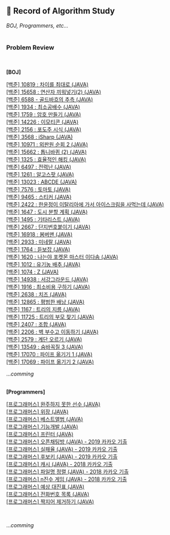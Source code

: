 
## 📒 Record of Algorithm Study

_BOJ, Programmers, etc..._
<br><br>

### Problem Review
<br>

__[BOJ]__

<a href="https://velog.io/@yanghl98/%EB%B0%B1%EC%A4%80-10819-%EC%B0%A8%EC%9D%B4%EB%A5%BC-%EC%B5%9C%EB%8C%80%EB%A1%9C">[백준] 10819 : 차이를 최대로 (JAVA)</a><br>
<a href="https://velog.io/@yanghl98/%EB%B0%B1%EC%A4%80-15658-%EC%97%B0%EC%82%B0%EC%9E%90-%EB%81%BC%EC%9B%8C%EB%84%A3%EA%B8%B02">[백준] 15658 : 연산자 끼워넣기(2) (JAVA)</a><br>
<a href="https://velog.io/@yanghl98/%EB%B0%B1%EC%A4%80-6588-%EA%B3%A8%EB%93%9C%EB%B0%94%ED%9D%90%EC%9D%98-%EC%B6%94%EC%B8%A1">[백준] 6588 - 골드바흐의 추측 (JAVA)</a><br>
<a href="https://velog.io/@yanghl98/%EB%B0%B1%EC%A4%80-1934-%EC%B5%9C%EC%86%8C%EA%B3%B5%EB%B0%B0%EC%88%98-JAVA">[백준] 1934 : 최소공배수 (JAVA)</a><br>
<a href="https://velog.io/@yanghl98/%EB%B0%B1%EC%A4%80-1759-%EC%95%94%ED%98%B8-%EB%A7%8C%EB%93%A4%EA%B8%B0-JAVA">[백준] 1759 : 암호 만들기 (JAVA)</a><br>
<a href="https://velog.io/@yanghl98/%EB%B0%B1%EC%A4%80-14226-%EC%9D%B4%EB%AA%A8%ED%8B%B0%EC%BD%98-JAVA">[백준] 14226 : 이모티콘 (JAVA)</a><br>
<a href="https://velog.io/@yanghl98/%EB%B0%B1%EC%A4%80-2156-%ED%8F%AC%EB%8F%84%EC%A3%BC-%EC%8B%9C%EC%8B%9D">[백준] 2156 : 포도주 시식 (JAVA)</a><br>
<a href="https://velog.io/@yanghl98/%EB%B0%B1%EC%A4%80-3568-iSharp-JAVA">[백준] 3568 : iSharp (JAVA)</a><br>
<a href="https://velog.io/@yanghl98/%EB%B0%B1%EC%A4%80-10971-%EC%99%B8%ED%8C%90%EC%9B%90-%EC%88%9C%ED%9A%8C-2-JAVA">[백준] 10971 : 외판원 순회 2 (JAVA)</a><br>
<a href="https://velog.io/@yanghl98/%EB%B0%B1%EC%A4%80-15662-%ED%86%B1%EB%8B%88%EB%B0%94%ED%80%B4-2-JAVA">[백준] 15662 : 톱니바퀴 (2) (JAVA)</a><br>
<a href="https://velog.io/@yanghl98/%EB%B0%B1%EC%A4%80-1325-%ED%9A%A8%EC%9C%A8%EC%A0%81%EC%9D%B8-%ED%95%B4%ED%82%B9-JAVA">[백준] 1325 : 효율적인 해킹 (JAVA)</a><br>
<a href="https://velog.io/@yanghl98/%EB%B0%B1%EC%A4%80-6497-%EC%A0%84%EB%A0%A5%EB%82%9C-JAVA">[백준] 6497 : 전력난 (JAVA)</a><br>
<a href="https://velog.io/@yanghl98/%EB%B0%B1%EC%A4%80-1261-%EC%95%8C%EA%B3%A0%EC%8A%A4%ED%8C%9F-JAVA">[백준] 1261 : 알고스팟 (JAVA)</a><br>
<a href="https://velog.io/@yanghl98/%EB%B0%B1%EC%A4%80-13023-ABCDE-JAVA">[백준] 13023 : ABCDE (JAVA)</a><br>
<a href="https://velog.io/@yanghl98/%EB%B0%B1%EC%A4%80-7576-%ED%86%A0%EB%A7%88%ED%86%A0-JAVA">[백준] 7576 : 토마토 (JAVA)</a><br>
<a href="https://velog.io/@yanghl98/%EB%B0%B1%EC%A4%80-9465-%EC%8A%A4%ED%8B%B0%EC%BB%A4-JAVA">[백준] 9465 : 스티커 (JAVA)</a><br>
<a href="https://velog.io/@yanghl98/%EB%B0%B1%EC%A4%80-2422-%ED%95%9C%EC%9C%A4%EC%A0%95%EC%9D%B4-%EC%9D%B4%ED%83%88%EB%A6%AC%EC%95%84%EC%97%90-%EA%B0%80%EC%84%9C-%EC%95%84%EC%9D%B4%EC%8A%A4%ED%81%AC%EB%A6%BC%EC%9D%84-%EC%82%AC%EB%A8%B9%EB%8A%94%EB%8D%B0-JAVA">[백준] 2422 : 한윤정이 이탈리아에 가서 아이스크림을 사먹는데 (JAVA)</a><br>
<a href="https://velog.io/@yanghl98/%EB%B0%B1%EC%A4%80-1647-%EB%8F%84%EC%8B%9C-%EB%B6%84%ED%95%A0-%EA%B3%84%ED%9A%8D-JAVA%EC%9E%90%EB%B0%94">[백준] 1647 : 도시 분할 계획 (JAVA)</a><br>
<a href="https://velog.io/@yanghl98/%EB%B0%B1%EC%A4%80-1495-%EA%B8%B0%ED%83%80%EB%A6%AC%EC%8A%A4%ED%8A%B8-JAVA%EC%9E%90%EB%B0%94">[백준] 1495 : 기타리스트 (JAVA)</a><br>
<a href="https://velog.io/@yanghl98/%EB%B0%B1%EC%A4%80-2667-%EB%8B%A8%EC%A7%80%EB%B2%88%ED%98%B8%EB%B6%99%EC%9D%B4%EA%B8%B0-JAVA%EC%9E%90%EB%B0%94">[백준] 2667 : 단지번호붙이기 (JAVA)</a><br>
<a href="https://velog.io/@yanghl98/%EB%B0%B1%EC%A4%80-16918-%EB%B4%84%EB%B2%84%EB%A7%A8-JAVA%EC%9E%90%EB%B0%94">[백준] 16918 : 봄버맨 (JAVA)</a><br>
<a href="https://velog.io/@yanghl98/%EB%B0%B1%EC%A4%80-2933-%EB%AF%B8%EB%84%A4%EB%9E%84-JAVA%EC%9E%90%EB%B0%94">[백준] 2933 : 미네랄 (JAVA)</a><br>
<a href="https://velog.io/@yanghl98/%EB%B0%B1%EC%A4%80-1764-%EB%93%A3%EB%B3%B4%EC%9E%A1-JAVA%EC%9E%90%EB%B0%94">[백준] 1764 : 듣보잡 (JAVA)</a><br>
<a href="https://velog.io/@yanghl98/%EB%B0%B1%EC%A4%80-1620-%EB%82%98%EB%8A%94%EC%95%BC-%ED%8F%AC%EC%BC%93%EB%AA%AC-%EB%A7%88%EC%8A%A4%ED%84%B0-%EC%9D%B4%EB%8B%A4%EC%86%9C-JAVA%EC%9E%90%EB%B0%94">[백준] 1620 : 나는야 포켓몬 마스터 이다솜 (JAVA)</a><br>
<a href="https://velog.io/@yanghl98/%EB%B0%B1%EC%A4%80-1012-%EC%9C%A0%EA%B8%B0%EB%86%8D-%EB%B0%B0%EC%B6%94-JAVA%EC%9E%90%EB%B0%94">[백준] 1012 : 유기농 배추 (JAVA)</a><br>
<a href="https://velog.io/@yanghl98/%EB%B0%B1%EC%A4%80-1074-Z-JAVA%EC%9E%90%EB%B0%94">[백준] 1074 : Z (JAVA)</a><br>
<a href="https://velog.io/@yanghl98/%EB%B0%B1%EC%A4%80-14938-%EC%84%9C%EA%B0%95%EA%B7%B8%EB%9D%BC%EC%9A%B4%EB%93%9C-JAVA%EC%9E%90%EB%B0%94">[백준] 14938 : 서강그라운드 (JAVA)</a><br>
<a href="https://velog.io/@yanghl98/%EB%B0%B1%EC%A4%80-1916-%EC%B5%9C%EC%86%8C%EB%B9%84%EC%9A%A9-%EA%B5%AC%ED%95%98%EA%B8%B0-JAVA%EC%9E%90%EB%B0%94">[백준] 1916 : 최소비용 구하기 (JAVA)</a><br>
<a href="https://velog.io/@yanghl98/%EB%B0%B1%EC%A4%80-2638-%EC%B9%98%EC%A6%88-JAVA%EC%9E%90%EB%B0%94">[백준] 2638 : 치즈 (JAVA)</a><br>
<a href="https://velog.io/@yanghl98/%EB%B0%B1%EC%A4%80-12865-%ED%8F%89%EB%B2%94%ED%95%9C-%EB%B0%B0%EB%82%AD-JAVA%EC%9E%90%EB%B0%94">[백준] 12865 : 평범한 배낭 (JAVA)</a><br>
<a href="https://velog.io/@yanghl98/%EB%B0%B1%EC%A4%80-1167-%ED%8A%B8%EB%A6%AC%EC%9D%98-%EC%A7%80%EB%A6%84-JAVA%EC%9E%90%EB%B0%94">[백준] 1167 : 트리의 지름 (JAVA)</a><br>
<a href="https://velog.io/@yanghl98/%EB%B0%B1%EC%A4%80-11725-%ED%8A%B8%EB%A6%AC%EC%9D%98-%EB%B6%80%EB%AA%A8-%EC%B0%BE%EA%B8%B0-JAVA%EC%9E%90%EB%B0%94">[백준] 11725 : 트리의 부모 찾기 (JAVA)</a><br>
<a href="https://velog.io/@yanghl98/%EB%B0%B1%EC%A4%80-2407-%EC%A1%B0%ED%95%A9-JAVA%EC%9E%90%EB%B0%94">[백준] 2407 : 조합 (JAVA)</a><br>
<a href="https://velog.io/@yanghl98/%EB%B0%B1%EC%A4%80-2206-%EB%B2%BD-%EB%B6%80%EC%88%98%EA%B3%A0-%EC%9D%B4%EB%8F%99%ED%95%98%EA%B8%B0-JAVA%EC%9E%90%EB%B0%94">[백준] 2206 : 벽 부수고 이동하기 (JAVA)</a><br>
<a href="https://velog.io/@yanghl98/%EB%B0%B1%EC%A4%80-2579-%EA%B3%84%EB%8B%A8-%EC%98%A4%EB%A5%B4%EA%B8%B0-JAVA%EC%9E%90%EB%B0%94">[백준] 2579 : 계단 오르기 (JAVA)</a><br>
<a href="https://velog.io/@yanghl98/%EB%B0%B1%EC%A4%80-13549-%EC%88%A8%EB%B0%94%EA%BC%AD%EC%A7%88-3-JAVA%EC%9E%90%EB%B0%94">[백준] 13549 : 숨바꼭질 3 (JAVA)</a><br>
<a href="https://velog.io/@yanghl98/%EB%B0%B1%EC%A4%80-17070-%ED%8C%8C%EC%9D%B4%ED%94%84-%EC%98%AE%EA%B8%B0%EA%B8%B0-1-JAVA%EC%9E%90%EB%B0%94">[백준] 17070 : 파이프 옮기기 1 (JAVA)</a><br>
<a href="https://velog.io/@yanghl98/%EB%B0%B1%EC%A4%80-17069-%ED%8C%8C%EC%9D%B4%ED%94%84-%EC%98%AE%EA%B8%B0%EA%B8%B0-2-JAVA%EC%9E%90%EB%B0%94">[백준] 17069 : 파이프 옮기기 2 (JAVA)</a><br>


..._comming_
<br><br>


__[Programmers]__
<br>

<a href="https://velog.io/@yanghl98/%ED%94%84%EB%A1%9C%EA%B7%B8%EB%9E%98%EB%A8%B8%EC%8A%A4-%EC%99%84%EC%A3%BC%ED%95%98%EC%A7%80-%EB%AA%BB%ED%95%9C-%EC%84%A0%EC%88%98-JAVA%EC%9E%90%EB%B0%94">[프로그래머스] 완주하지 못한 선수 (JAVA)</a><br>
<a href="https://velog.io/@yanghl98/%ED%94%84%EB%A1%9C%EA%B7%B8%EB%9E%98%EB%A8%B8%EC%8A%A4-%EC%9C%84%EC%9E%A5-JAVA%EC%9E%90%EB%B0%94">[프로그래머스] 위장 (JAVA)</a><br>
<a href="https://velog.io/@yanghl98/%ED%94%84%EB%A1%9C%EA%B7%B8%EB%9E%98%EB%A8%B8%EC%8A%A4-%EB%B2%A0%EC%8A%A4%ED%8A%B8%EC%95%A8%EB%B2%94-JAVA%EC%9E%90%EB%B0%94">[프로그래머스] 베스트앨범 (JAVA)</a><br>
<a href="https://velog.io/@yanghl98/%ED%94%84%EB%A1%9C%EA%B7%B8%EB%9E%98%EB%A8%B8%EC%8A%A4-%EA%B8%B0%EB%8A%A5%EA%B0%9C%EB%B0%9C-JAVA%EC%9E%90%EB%B0%94">[프로그래머스] 기능개발 (JAVA)</a><br>
<a href="https://velog.io/@yanghl98/%ED%94%84%EB%A1%9C%EA%B7%B8%EB%9E%98%EB%A8%B8%EC%8A%A4-%ED%94%84%EB%A6%B0%ED%84%B0-JAVA%EC%9E%90%EB%B0%94">[프로그래머스] 프린터 (JAVA)</a><br>
<a href="https://velog.io/@yanghl98/%ED%94%84%EB%A1%9C%EA%B7%B8%EB%9E%98%EB%A8%B8%EC%8A%A4-%EC%98%A4%ED%94%88%EC%B1%84%ED%8C%85%EB%B0%A9-JAVA%EC%9E%90%EB%B0%94">[프로그래머스] 오픈채팅방 (JAVA) - 2019 카카오 기출</a><br>
<a href="https://velog.io/@yanghl98/%ED%94%84%EB%A1%9C%EA%B7%B8%EB%9E%98%EB%A8%B8%EC%8A%A4-%EC%8B%A4%ED%8C%A8%EC%9C%A8-JAVA%EC%9E%90%EB%B0%94-2019-%EC%B9%B4%EC%B9%B4%EC%98%A4-%EA%B8%B0%EC%B6%9C">[프로그래머스] 실패율 (JAVA) - 2019 카카오 기출</a><br>
<a href="https://velog.io/@yanghl98/%ED%94%84%EB%A1%9C%EA%B7%B8%EB%9E%98%EB%A8%B8%EC%8A%A4-%ED%9B%84%EB%B3%B4%ED%82%A4-JAVA%EC%9E%90%EB%B0%94-2019-%EC%B9%B4%EC%B9%B4%EC%98%A4-%EA%B8%B0%EC%B6%9C">[프로그래머스] 후보키 (JAVA) - 2019 카카오 기출</a><br>
<a href="https://velog.io/@yanghl98/%ED%94%84%EB%A1%9C%EA%B7%B8%EB%9E%98%EB%A8%B8%EC%8A%A4-%EC%BA%90%EC%8B%9C-JAVA%EC%9E%90%EB%B0%94-2018-%EC%B9%B4%EC%B9%B4%EC%98%A4-%EA%B8%B0%EC%B6%9C">[프로그래머스] 캐시 (JAVA) - 2018 카카오 기출</a><br>
<a href="https://velog.io/@yanghl98/%ED%94%84%EB%A1%9C%EA%B7%B8%EB%9E%98%EB%A8%B8%EC%8A%A4-%ED%8C%8C%EC%9D%BC%EB%AA%85-%EC%A0%95%EB%A0%AC-JAVA%EC%9E%90%EB%B0%94-2018-%EC%B9%B4%EC%B9%B4%EC%98%A4-%EA%B8%B0%EC%B6%9C">[프로그래머스] 파일명 정렬 (JAVA) - 2018 카카오 기출</a><br>
<a href="https://velog.io/@yanghl98/%ED%94%84%EB%A1%9C%EA%B7%B8%EB%9E%98%EB%A8%B8%EC%8A%A4-n%EC%A7%84%EC%88%98-%EA%B2%8C%EC%9E%84-JAVA%EC%9E%90%EB%B0%94-2018-%EC%B9%B4%EC%B9%B4%EC%98%A4-%EA%B8%B0%EC%B6%9C">[프로그래머스] n진수 게임 (JAVA) - 2018 카카오 기출</a><br>
<a href="https://velog.io/@yanghl98/%ED%94%84%EB%A1%9C%EA%B7%B8%EB%9E%98%EB%A8%B8%EC%8A%A4-%EC%98%88%EC%83%81-%EB%8C%80%EC%A7%84%ED%91%9C">[프로그래머스] 예상 대진표 (JAVA)</a><br>
<a href="https://velog.io/@yanghl98/%ED%94%84%EB%A1%9C%EA%B7%B8%EB%9E%98%EB%A8%B8%EC%8A%A4-%EC%A0%84%ED%99%94%EB%B2%88%ED%98%B8-%EB%AA%A9%EB%A1%9D-JAVA%EC%9E%90%EB%B0%94">[프로그래머스] 전화번호 목록 (JAVA)</a><br>
<a href="https://velog.io/@yanghl98/%ED%94%84%EB%A1%9C%EA%B7%B8%EB%9E%98%EB%A8%B8%EC%8A%A4-%EC%A7%9D%EC%A7%80%EC%96%B4-%EC%A0%9C%EA%B1%B0%ED%95%98%EA%B8%B0-JAVA%EC%9E%90%EB%B0%94">[프로그래머스] 짝지어 제거하기 (JAVA)</a><br>

<br>

..._comming_
